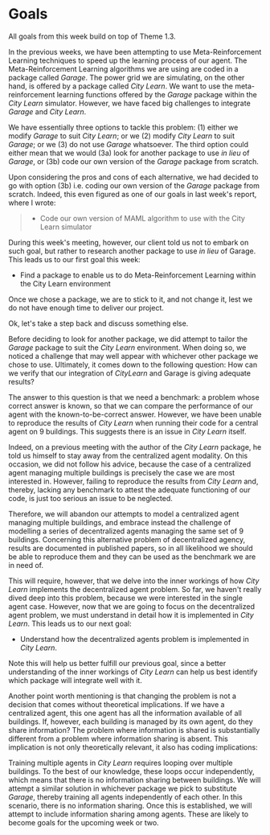 # Goals 

All goals from this week build on top of Theme 1.3.

In the previous weeks, we have been attempting to use Meta-Reinforcement Learning techniques to speed up the learning process of our agent. The Meta-Reinforcement Learning algorithms we are using are coded in a package called _Garage_. The power grid we are simulating, on the other hand, is offered by a package called _City Learn_. We want to use the meta-reinforcement learning functions offered by the _Garage_ package within the _City Learn_ simulator. However, we have faced big challenges to integrate _Garage_ and _City Learn_. 

We have essentially three options to tackle this problem: (1) either we modify _Garage_ to suit _City Learn_; or we (2) modify _City Learn_ to suit _Garage_; or we (3) do not use _Garage_ whatsoever. The third option could either mean that we would (3a) look for another package to use _in lieu_ of _Garage_, or (3b) code our own version of the _Garage_ package from scratch.

Upon considering the pros and cons of each alternative, we had decided to go with option (3b) i.e. coding our own version of the _Garage_ package from scratch. Indeed, this even figured as one of our goals in last week's report, where I wrote:

> * Code our own version of MAML algorithm to use with the City Learn simulator
>

During this week's meeting, however, our client told us not to embark on such goal, but rather to research another package to use _in lieu_ of Garage. This leads us to our first goal this week:

* Find a package to enable us to do Meta-Reinforcement Learning within the City Learn environment

Once we chose a package, we are to stick to it, and not change it, lest we do not have enough time to deliver our project.

Ok, let's take a step back and discuss something else.

Before deciding to look for another package, we did attempt to tailor the _Garage_ package to suit the _City Learn_ environment. When doing so, we noticed a challenge that may well appear with whichever other package we chose to use. Ultimately, it comes down to the following question: How can we verify that our integration of *CityLearn* and Garage is giving adequate results? 

The answer to this question is that we need a benchmark: a problem whose correct answer is known, so that we can compare the performance of our agent with the known-to-be-correct answer. However, we have been unable to reproduce the results of _City Learn_ when running their code for a central agent on 9 buildings. This suggests there is an issue in *City Learn* itself.

Indeed, on a previous meeting with the author of the *City Learn* package, he told us himself to stay away from the centralized agent modality. On this occasion, we did not follow his advice, because the case of a centralized agent managing multiple buildings is precisely the case we are most interested in. However, failing to reproduce the results from *City Learn* and, thereby, lacking any benchmark to attest the adequate functioning of our code, is just too serious an issue to be neglected. 

Therefore, we will abandon our attempts to model a centralized agent managing multiple buildings, and embrace instead the challenge of modelling a series of decentralized agents managing the same set of 9 buildings. Concerning this alternative problem of decentralized agency, results are documented in published papers, so in all likelihood we should be able to reproduce them and they can be used as the benchmark we are in need of. 

This will require, however, that we delve into the inner workings of how _City Learn_ implements the decentralized agent problem. So far, we haven't really dived deep into this problem, because we were interested in the single agent case. However, now that we are going to focus on the decentralized agent problem, we must understand in detail how it is implemented in *City Learn*. This leads us to our next goal:

* Understand how the decentralized agents problem is implemented in *City Learn*.

Note this will help us better fulfill our previous goal, since a better understanding of the inner workings of *City Learn* can help us best identify which package will integrate well with it.

Another point worth mentioning is that changing the problem is not a decision that comes without theoretical implications. If we have a centralized agent, this one agent has all the information available of all buildings. If, however, each building is managed by its own agent, do they share information? The problem where information is shared is substantially different from a problem where information sharing is absent. This implication is not only theoretically relevant, it also has coding implications:

Training multiple agents in *City Learn* requires looping over multiple buildings. To the best of our knowledge, these loops occur independently, which means that there is no information sharing between buildings. We will attempt a similar solution in whichever package we pick to substitute _Garage_, thereby training all agents independently of each other. In this scenario, there is no information sharing. Once this is established,  we will attempt to include information sharing among agents. These are likely to become goals for the upcoming week or two.

